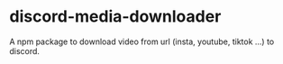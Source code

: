 # discord-media-downloader
A npm package to download video from url (insta, youtube, tiktok ...) to discord.
